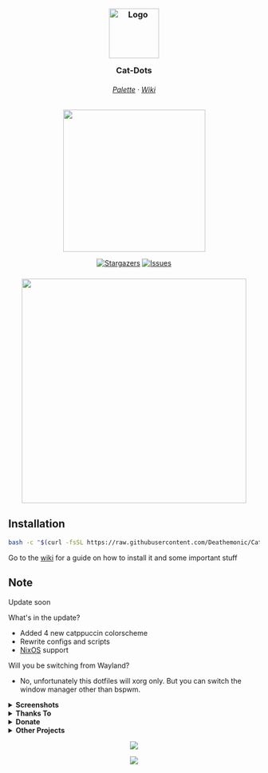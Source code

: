 <h3 align="center">
	<img src="https://raw.githubusercontent.com/catppuccin/catppuccin/main/assets/logos/exports/1544x1544_circle.png" width="100" alt="Logo"/><br/>
	<img src="https://raw.githubusercontent.com/catppuccin/catppuccin/main/assets/misc/transparent.png" height="30" width="0px"/>
	Cat-Dots
	<img src="https://raw.githubusercontent.com/catppuccin/catppuccin/main/assets/misc/transparent.png" height="30" width="0px"/>
</h3>

<h6 align="center">
  <a href="https://github.com/catppuccin/catppuccin#-palette">Palette</a>
  ·
  <a href="https://github.com/Deathemonic/Cat-Dots/wiki">Wiki</a>
</h6>

<p align="center">
  <img src="https://raw.githubusercontent.com/catppuccin/catppuccin/main/assets/palette/macchiato.png" width="285" />
</p>

<p align="center">
	<a href="https://github.com/Deathemonic/Cat-Dots/stargazers">
		<img alt="Stargazers" src="https://img.shields.io/github/stars/deathemonic/cat-dots?style=for-the-badge&logo=starship&color=C9CBFF&logoColor=D9E0EE&labelColor=302D41"></a>
	<a href="https://github.com/Deathemonic/Cat-Dots/issues">
		<img alt="Issues" src="https://img.shields.io/github/issues/deathemonic/cat-dots?style=for-the-badge&logo=gitbook&color=B5E8E0&logoColor=D9E0EE&labelColor=302D41"></a>
</p>
<h3 align="center">
	<img src="https://raw.githubusercontent.com/Deathemonic/Cat-Dots/main/Screenshots/catdots.png" width="450"/><br/>
</h3>

## Installation
```sh
bash -c "$(curl -fsSL https://raw.githubusercontent.com/Deathemonic/Cat-Dots/main/install)"
```


Go to the [wiki](https://github.com/Deathemonic/Cat-Dots/wiki/Installation) for a guide on how to install it and some important stuff


## Note
Update soon

What's in the update?
- Added 4 new catppuccin colorscheme
- Rewrite configs and scripts
- [NixOS](https://nixos.org/) support

Will you be switching from Wayland?
- No, unfortunately this dotfiles will xorg only. But you can switch the window manager other than bspwm.


<details>
<summary><b>Screenshots</b></summary>

**`Desktop`**

<img src="https://raw.githubusercontent.com/Deathemonic/Cat-Dots/main/Screenshots/Desktop/Desktop%201.png" width="600"/>

**`Polybar`**

<img src="https://raw.githubusercontent.com/Deathemonic/Cat-Dots/main/Screenshots/Polybar.png" width="800"/>

**`Kitty`**

<img src="https://raw.githubusercontent.com/Deathemonic/Cat-Dots/main/Screenshots/Kitty.png" width="600"/>

**`Dunst`**

<img src="https://raw.githubusercontent.com/Deathemonic/Cat-Dots/main/Screenshots/Dunst.png" width="600"/>

**`GTK`**

<img src="https://raw.githubusercontent.com/Deathemonic/Cat-Dots/main/Screenshots/GTK.png" width="600"/>

**`Spotify`**

| Spotify      | Screenshot                                                                                                                 |
| ------------ | -------------------------------------------------------------------------------------------------------------------------- |
| Playlist     | <img src="https://raw.githubusercontent.com/Deathemonic/Cat-Dots/main/Screenshots/Spotify/Spotify-1.png" width="400"/>     |
| Main         | <img src="https://raw.githubusercontent.com/Deathemonic/Cat-Dots/main/Screenshots/Spotify/Spotify-2.png" width="400"/>     |
| Lyrics       | <img src="https://raw.githubusercontent.com/Deathemonic/Cat-Dots/main/Screenshots/Spotify/Spotify-3.png" width="400"/>     |

**`Rofi`**

| Rofi         | Screenshot                                                                                                                 |
| ------------ | -------------------------------------------------------------------------------------------------------------------------- |
| Bluetooth    | <img src="https://raw.githubusercontent.com/Deathemonic/Cat-Dots/main/Screenshots/Rofi/Rofi-Bluetooth.png" width="400"/>   |
| Launcher     | <img src="https://raw.githubusercontent.com/Deathemonic/Cat-Dots/main/Screenshots/Rofi/Rofi-Launcher.png" width="400"/>    |
| Music        | <img src="https://raw.githubusercontent.com/Deathemonic/Cat-Dots/main/Screenshots/Rofi/Rofi-MPD.png" width="400"/>         |
| Network      | <img src="https://raw.githubusercontent.com/Deathemonic/Cat-Dots/main/Screenshots/Rofi/Rofi-Network.png" width="400"/>     |
| Network Menu | <img src="https://raw.githubusercontent.com/Deathemonic/Cat-Dots/main/Screenshots/Rofi/Rofi-NetworkMenu.png" width="400"/> |
| Powermenu    | <img src="https://raw.githubusercontent.com/Deathemonic/Cat-Dots/main/Screenshots/Rofi/Rofi-NetworkMenu.png" width="400"/> |
 </details>

<details>
<summary><b>Thanks To</b></summary>

<img src="https://avatars.githubusercontent.com/u/93489351?s=200&v=4" width="50"/>

[**Catppuccin**](https://github.com/Catppuccin) - For the color palette and theming

<img src="https://avatars.githubusercontent.com/u/64472354?v=4" width="50"/>

[**Manas140**](https://github.com/Manas140) - For his dotfiles I make as the base

<img src="https://avatars.githubusercontent.com/u/26059688?v=4" width="50"/>

[**adi1090x**](https://github.com/adi1090x) - For his configs and archcraft

<img src="https://avatars.githubusercontent.com/u/35840154?v=4" width="50">

[**andreasgrafen**](https://www.reddit.com/r/unixporn/comments/sak598/yabai_catppuccin_is_taking_over_and_i_love_it/) - For the inspiration and Cascade

<img src="https://avatars.githubusercontent.com/u/93292023?v=4" width="50">

[**rxyhn**](https://github.com/rxyhn) - For his scripts

<img src="https://avatars.githubusercontent.com/u/61628558?v=4" width="50">

[**obliviousofcraps**](https://github.com/obliviousofcraps) - For the kitty mappings and tabbar configs

***And You :heart: - For Checking out my Dotfiles***
</details>

<details>
<summary><b>Donate</b></summary>

**Like my work please consider donate**

<a href='https://ko-fi.com/K3K8C2M9Y' target='_blank'><img height='36' style='border:0px;height:36px;' src='https://cdn.ko-fi.com/cdn/kofi1.png?v=3' border='0' alt='Buy Me a Coffee at ko-fi.com' /></a>

<a href="https://www.paypal.me/@notkillzone"><img width="52px" src="https://github.com/Deathemonic/Cat-Dots/blob/main/Screenshots/paypal.png" alt="Donate via Paypal"></a>
</details>

<details>
<summary><b>Other Projects</b></summary>

[**SweetDots**](https://github.com/Deathemonic/SweetDots)

A sweetpastel themed rice

[**Kyuketsuki**](https://github.com/Deathemonic/Kyuketsuki)

A minimalist dracula theme dotfiles

___Check my [Ko-Fi](https://ko-fi.com/Deathemonic) for updates___
</details>

<p align="center"><img src="https://raw.githubusercontent.com/catppuccin/catppuccin/main/assets/footers/gray0_ctp_on_line.svg?sanitize=true" /></p>
<p align="center"><a href="https://github.com/Deathemonic/Cat-Dots/blob/main/.github/LICENSE"><img src="https://img.shields.io/static/v1.svg?style=for-the-badge&label=License&message=GPL&logoColor=d9e0ee&colorA=302d41&colorB=c9cbff"/></a></p>
